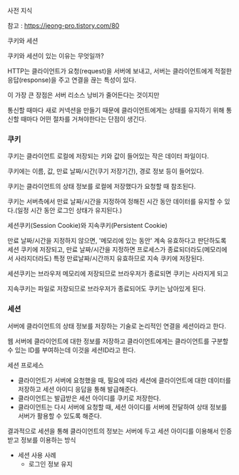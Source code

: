 사전 지식

참고 : https://jeong-pro.tistory.com/80

쿠키와 세션

쿠키와 세션이 있는 이유는 무엇일까? 

HTTP는 클라이언트가 요청(request)을 서버에 보내고, 서버는 클라이언트에게 적절한 응답(response)을 주고 연결을 끊는 특성이 있다. 

이 가장 큰 장점은 서버 리소스 낭비가 줄어든다는 것이지만 

통신할 때마다 새로 커넥션을 만들기 때문에 클라이언트에게는 상태를 유지하기 위해 통신할 때마다 어떤 절차를 거쳐야한다는 단점이 생긴다. 



### 쿠키

쿠키는 클라이언트 로컬에 저장되는 키와 값이 들어있는 작은 데이터 파일이다. 

쿠키에는 이름, 값, 만료 날짜/시간(쿠기 저장기간), 경로 정보 등이 들어있다. 

쿠키는 클라이언트의 상태 정보를 로컬에 저장했다가 요청할 때 참조된다. 

쿠키는 서버측에서 만료 날짜/시간을 지정하여 정해진 시간 동안 데이터를 유지할 수 있다.(일정 시간 동안 로그인 상태가 유지된다.)



세션쿠키(Session Cookie)와 지속쿠키(Persistent Cookie)

만료 날짜/시간을 지정하지 않으면, '메모리에 있는 동안' 계속 유효하다고 판단하도록 세션 쿠키에 저장되고, 만료 날짜/시간을 지정하면 프로세스가 종료되더라도(메모리에서 사라지더라도) 특정 만료날짜/시간까지 유효하므로 지속 쿠키에 저장된다.

세션쿠키는 브라우저 메모리에 저장되므로 브라우저가 종료되면 쿠키는 사라지게 되고 

지속쿠키는 파일로 저장되므로 브라우저가 종료되어도 쿠키는 남아있게 된다. 



### 세션

서버에 클라이언트의 상태 정보를 저장하는 기술로 논리적인 연결을 세션이라고 한다. 

웹 서버에 클라이언트에 대한 정보를 저장하고 클라이언트에게는 클라이언트를 구분할 수 있는 ID를 부여하는데 이것을 세션ID라고 한다. 

세션 프로세스

+ 클라이언트가 서버에 요청했을 때, 필요에 따라 세션에 클라이언트에 대한 데이터를 저장하고 세션 아이디 응답을 통해 발급해준다. 
+ 클라이언트는 발급받은 세션 아이디를 쿠키로 저장한다. 
+ 클라이언트는 다시 서버에 요청할 때, 세션 아이디를 서버에 전달하여 상태 정보를 서버가 활용할 수 있도록 해준다. 



결과적으로 세션을 통해 클라이언트의 정보는 서버에 두고 세션 아이디를 이용해서 인증받고 정보를 이용하는 방식

+ 세션 사용 사례
  + 로그인 정보 유지 
